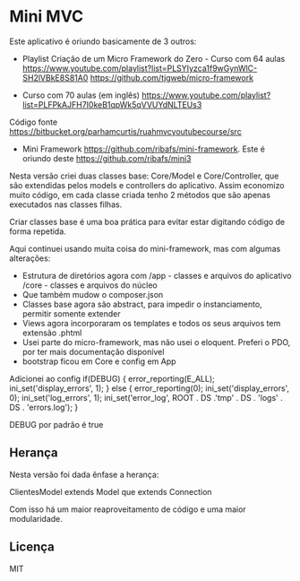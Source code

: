 # Mini MVC

Este aplicativo é oriundo basicamente de 3 outros:
- Playlist Criação de um Micro Framework do Zero - Curso com 64 aulas
https://www.youtube.com/playlist?list=PLSYIyzca1f9wGynWlC-SH2lVBkE8S81A0
https://github.com/tjgweb/micro-framework

- Curso com 70 aulas (em inglês)
https://www.youtube.com/playlist?list=PLFPkAJFH7I0keB1qpWk5qVVUYdNLTEUs3

Código fonte
https://bitbucket.org/parhamcurtis/ruahmvcyoutubecourse/src

- Mini Framework
https://github.com/ribafs/mini-framework. Este é oriundo deste https://github.com/ribafs/mini3

Nesta versão criei duas classes base: Core/Model e Core/Controller, que são extendidas pelos models e controllers do aplicativo.
Assim economizo muito código, em cada classe criada tenho 2 métodos que são apenas executados nas classes filhas.

Criar classes base é uma boa prática para evitar estar digitando código de forma repetida.

Aqui continuei usando muita coisa do mini-framework, mas com algumas alterações:
- Estrutura de diretórios agora com
/app - classes e arquivos do aplicativo
/core - classes e arquivos do núcleo
- Que também mudow o composer.json
- Classes base agora são abstract, para impedir o instanciamento, permitir somente extender
- Views agora incorporaram os templates e todos os seus arquivos tem extensão .phtml
- Usei parte do micro-framework, mas não usei o eloquent. Preferi o PDO, por ter mais documentação disponível
- bootstrap ficou em Core e config em App

Adicionei ao config
if(DEBUG) {
  error_reporting(E_ALL);
  ini_set('display_errors', 1);
} else {
  error_reporting(0);
  ini_set('display_errors', 0);
  ini_set('log_errors', 1);
  ini_set('error_log', ROOT . DS .'tmp' . DS . 'logs' . DS . 'errors.log');
}

DEBUG por padrão é true

## Herança

Nesta versão foi dada ênfase a herança:

ClientesModel extends Model que extends Connection

Com isso há um maior reaproveitamento de código e uma maior modularidade.

## Licença

MIT
